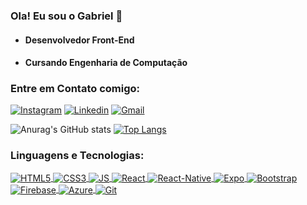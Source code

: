 ### Ola! Eu sou o Gabriel 👋

<ul>

<li>

#### Desenvolvedor Front-End

</li>
<li>

#### Cursando Engenharia de Computação

</li>

</ul>

### Entre em Contato comigo:

[![Instagram](https://img.shields.io/badge/Instagram-E4405F?style=for-the-badge&logo=instagram&logoColor=white)](https://www.instagram.com/gkanawati_/) [![Linkedin](https://img.shields.io/badge/LinkedIn-0077B5?style=for-the-badge&logo=linkedin&logoColor=white)](https://www.linkedin.com/in/gabrielkanawati/) [![Gmail](https://img.shields.io/badge/Gmail-D14836?style=for-the-badge&logo=gmail&logoColor=white)](mailto:gabrielkanawati130@gmail.com)

![Anurag's GitHub stats](https://github-readme-stats.vercel.app/api?username=gkanawati&show_icons=true&theme=dracula) [![Top Langs](https://github-readme-stats.vercel.app/api/top-langs/?username=gkanawati&layout=compact)](https://github.com/gkanawati/github-readme-stats)

### Linguagens e Tecnologias:

<div style="display: inline-block">
    <a href='https://www.w3schools.com/html/' target="_blank">
    <img align='center' alt='HTML5' src="https://img.shields.io/badge/HTML5-E34F26?style=for-the-badge&logo=html5&logoColor=white" />
   </a>
    <a href='https://www.w3schools.com/css/' target="_blank">
    <img align='center' alt='CSS3' src="https://img.shields.io/badge/CSS3-1572B6?style=for-the-badge&logo=css3&logoColor=white" />
   </a>
    <a href='https://developer.mozilla.org/en-US/docs/Web/JavaScript/' target="_blank">
    <img align='center' alt='JS' src="https://img.shields.io/badge/JavaScript-F7DF1E?style=for-the-badge&logo=javascript&logoColor=black" />
   </a>
    <a href='https://pt-br.reactjs.org/' target="_blank">
    <img align='center' alt='React' src="https://img.shields.io/badge/React-20232A?style=for-the-badge&logo=react&logoColor=61DAFB" />
   </a>
    <a href='https://reactnative.dev/' target="_blank">
    <img align='center' alt='React-Native' src="https://img.shields.io/badge/React_Native-20232A?style=for-the-badge&logo=react&logoColor=61DAFB" />
   </a>
    <a href='https://expo.dev/' target="_blank">
    <img align='center' alt='Expo' src="https://img.shields.io/badge/expo-1C1E24?style=for-the-badge&logo=expo&logoColor=#D04A37" />
   </a>
    <a href='https://getbootstrap.com/' target="_blank">
    <img align='center' alt='Bootstrap' src="https://img.shields.io/badge/Bootstrap-563D7C?style=for-the-badge&logo=bootstrap&logoColor=white" />
   </a>
    <a href='https://firebase.google.com/' target="_blank">
    <img align='center' alt='Firebase' src="https://img.shields.io/badge/firebase-%23039BE5.svg?style=for-the-badge&logo=firebase" />
   </a>
    <a href='https://azure.microsoft.com/pt-br/' target="_blank">
    <img align='center' alt='Azure' src="https://img.shields.io/badge/azure-%230072C6.svg?style=for-the-badge&logo=microsoftazure&logoColor=white" />
   </a>
    <a href='https://git-scm.com/' target="_blank">
    <img align='center' alt='Git' src="https://img.shields.io/badge/Git-E34F26?style=for-the-badge&logo=git&logoColor=white" />
   </a>
</div>
